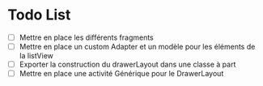 # Todo List

- [ ] Mettre en place les différents fragments 
- [ ] Mettre en place un custom Adapter et un modèle pour les éléments de la listView
- [ ] Exporter la construction du drawerLayout dans une classe à part 
- [ ] Mettre en place une activité Générique pour le DrawerLayout
